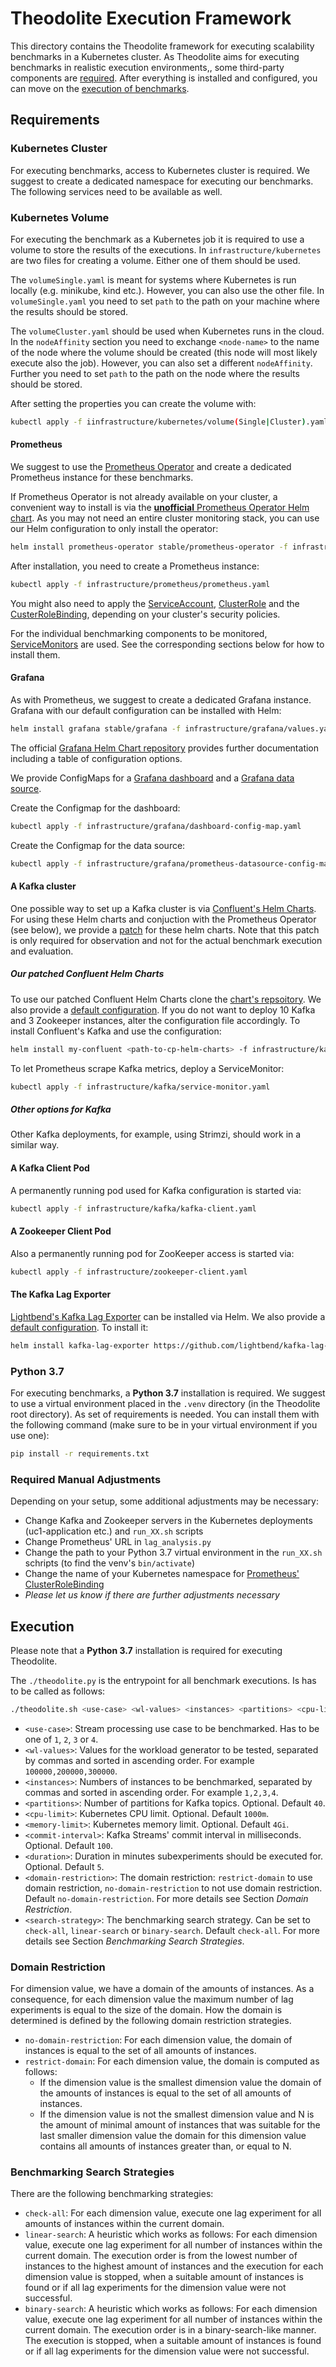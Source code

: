 # Theodolite Execution Framework

This directory contains the Theodolite framework for executing scalability
benchmarks in a Kubernetes cluster. As Theodolite aims for executing benchmarks
in realistic execution environments,, some third-party components are [required](#requirements).
After everything is installed and configured, you can move on the [execution of
benchmarks](#execution).

## Requirements

### Kubernetes Cluster

For executing benchmarks, access to Kubernetes cluster is required. We suggest
to create a dedicated namespace for executing our benchmarks. The following
services need to be available as well.

### Kubernetes Volume

For executing the benchmark as a Kubernetes job it is required to use a volume to store the results of the executions.
In `infrastructure/kubernetes` are two files for creating a volume.
Either one of them should be used.

The `volumeSingle.yaml` is meant for systems where Kubernetes is run locally (e.g. minikube, kind etc.).
However, you can also use the other file.
In `volumeSingle.yaml` you need to set `path` to the path on your machine where the results should be stored.

The `volumeCluster.yaml` should be used when Kubernetes runs in the cloud.
In the `nodeAffinity` section you need to exchange `<node-name>` to the name of the node where the volume should be created (this node will most likely execute also the job).
However, you can also set a different `nodeAffinity`.
Further you need to set `path` to the path on the node where the results should be stored.

After setting the properties you can create the volume with:

```sh
kubectl apply -f iinfrastructure/kubernetes/volume(Single|Cluster).yaml
```

#### Prometheus

We suggest to use the [Prometheus Operator](https://github.com/coreos/prometheus-operator)
and create a dedicated Prometheus instance for these benchmarks.

If Prometheus Operator is not already available on your cluster, a convenient
way to install is via the [**unofficial** Prometheus Operator Helm chart](https://github.com/helm/charts/tree/master/stable/prometheus-operator).
As you may not need an entire cluster monitoring stack, you can use our Helm
configuration to only install the operator:

```sh
helm install prometheus-operator stable/prometheus-operator -f infrastructure/prometheus/helm-values.yaml
```

After installation, you need to create a Prometheus instance:

```sh
kubectl apply -f infrastructure/prometheus/prometheus.yaml
```

You might also need to apply the [ServiceAccount](infrastructure/prometheus/service-account.yaml), [ClusterRole](infrastructure/prometheus/cluster-role.yaml)
and the [CusterRoleBinding](infrastructure/prometheus/cluster-role-binding.yaml),
depending on your cluster's security policies.

For the individual benchmarking components to be monitored, [ServiceMonitors](https://github.com/coreos/prometheus-operator#customresourcedefinitions)
are used. See the corresponding sections below for how to install them.

#### Grafana

As with Prometheus, we suggest to create a dedicated Grafana instance. Grafana
with our default configuration can be installed with Helm:

```sh
helm install grafana stable/grafana -f infrastructure/grafana/values.yaml
```

The official [Grafana Helm Chart repository](https://github.com/helm/charts/tree/master/stable/grafana)
provides further documentation including a table of configuration options.

We provide ConfigMaps for a [Grafana dashboard](infrastructure/grafana/dashboard-config-map.yaml) and a [Grafana data source](infrastructure/grafana/prometheus-datasource-config-map.yaml).

Create the Configmap for the dashboard:

```sh
kubectl apply -f infrastructure/grafana/dashboard-config-map.yaml
```

Create the Configmap for the data source:

```sh
kubectl apply -f infrastructure/grafana/prometheus-datasource-config-map.yaml
```

#### A Kafka cluster

One possible way to set up a Kafka cluster is via [Confluent's Helm Charts](https://github.com/confluentinc/cp-helm-charts).
For using these Helm charts and conjuction with the Prometheus Operator (see
below), we provide a [patch](https://github.com/SoerenHenning/cp-helm-charts)
for these helm charts. Note that this patch is only required for observation and
not for the actual benchmark execution and evaluation.

##### Our patched Confluent Helm Charts

To use our patched Confluent Helm Charts clone the
[chart's repsoitory](https://github.com/SoerenHenning/cp-helm-charts). We also
provide a [default configuration](infrastructure/kafka/values.yaml). If you do
not want to deploy 10 Kafka and 3 Zookeeper instances, alter the configuration
file accordingly. To install Confluent's Kafka and use the configuration:

```sh
helm install my-confluent <path-to-cp-helm-charts> -f infrastructure/kafka/values.yaml
```

To let Prometheus scrape Kafka metrics, deploy a ServiceMonitor:

```sh
kubectl apply -f infrastructure/kafka/service-monitor.yaml
```

##### Other options for Kafka

Other Kafka deployments, for example, using Strimzi, should work in a similar way.

#### A Kafka Client Pod

A permanently running pod used for Kafka configuration is started via:

```sh
kubectl apply -f infrastructure/kafka/kafka-client.yaml
```

#### A Zookeeper Client Pod

Also a permanently running pod for ZooKeeper access is started via:

```sh
kubectl apply -f infrastructure/zookeeper-client.yaml
```

#### The Kafka Lag Exporter

[Lightbend's Kafka Lag Exporter](https://github.com/lightbend/kafka-lag-exporter)
can be installed via Helm. We also provide a [default configuration](infrastructure/kafka-lag-exporter/values.yaml).
To install it:

```sh
helm install kafka-lag-exporter https://github.com/lightbend/kafka-lag-exporter/releases/download/v0.6.3/kafka-lag-exporter-0.6.3.tgz -f infrastructure/kafka-lag-exporter/values.yaml
```


### Python 3.7

For executing benchmarks, a **Python 3.7** installation is required. We suggest
to use a virtual environment placed in the `.venv` directory (in the Theodolite
root directory). As set of requirements is needed. You can install them with the following
command (make sure to be in your virtual environment if you use one):

```sh
pip install -r requirements.txt
```


### Required Manual Adjustments

Depending on your setup, some additional adjustments may be necessary:

* Change Kafka and Zookeeper servers in the Kubernetes deployments (uc1-application etc.) and `run_XX.sh` scripts
* Change Prometheus' URL in `lag_analysis.py`
* Change the path to your Python 3.7 virtual environment in the `run_XX.sh` schripts (to find the venv's `bin/activate`)
* Change the name of your Kubernetes namespace for [Prometheus' ClusterRoleBinding](infrastructure/prometheus/cluster-role-binding.yaml)
* *Please let us know if there are further adjustments necessary*



## Execution

Please note that a **Python 3.7** installation is required for executing Theodolite.

The `./theodolite.py` is the entrypoint for all benchmark executions. Is has to be called as follows:

```sh
./theodolite.sh <use-case> <wl-values> <instances> <partitions> <cpu-limit> <memory-limit> <commit-interval> <duration> <domain-restriction> <search-strategy>
```

* `<use-case>`: Stream processing use case to be benchmarked. Has to be one of `1`, `2`, `3` or `4`.
* `<wl-values>`: Values for the workload generator to be tested, separated by commas and sorted in ascending order. For example `100000,200000,300000`.
* `<instances>`: Numbers of instances to be benchmarked, separated by commas and sorted in ascending order. For example `1,2,3,4`.
* `<partitions>`: Number of partitions for Kafka topics. Optional. Default `40`.
* `<cpu-limit>`: Kubernetes CPU limit. Optional. Default `1000m`.
* `<memory-limit>`: Kubernetes memory limit. Optional. Default `4Gi`.
* `<commit-interval>`: Kafka Streams' commit interval in milliseconds. Optional. Default `100`.
* `<duration>`: Duration in minutes subexperiments should be executed for. Optional. Default `5`.
* `<domain-restriction>`: The domain restriction: `restrict-domain` to use domain restriction, `no-domain-restriction` to not use domain restriction. Default `no-domain-restriction`. For more details see Section _Domain Restriction_.
* `<search-strategy>`: The benchmarking search strategy. Can be set to `check-all`, `linear-search` or `binary-search`. Default `check-all`. For more details see Section _Benchmarking Search Strategies_.

### Domain Restriction
For dimension value, we have a domain of the amounts of instances. As a consequence, for each dimension value the maximum number of lag experiments is equal to the size of the domain. How the domain is determined is defined by the following domain restriction strategies.

* `no-domain-restriction`: For each dimension value, the domain of instances is equal to the set of all amounts of instances.
* `restrict-domain`: For each dimension value, the domain is computed as follows:
    * If the dimension value is the smallest dimension value the domain of the amounts of instances is equal to the set of all amounts of instances.
    * If the dimension value is not the smallest dimension value and N is the amount of minimal amount of instances that was suitable for the last smaller dimension value the domain for this dimension value contains all amounts of instances greater than, or equal to N.

### Benchmarking Search Strategies
There are the following benchmarking strategies:

* `check-all`: For each dimension value, execute one lag experiment for all amounts of instances within the current domain.
* `linear-search`: A heuristic which works as follows: For each dimension value, execute one lag experiment for all number of instances within the current domain. The execution order is from the lowest number of instances to the highest amount of instances and the execution for each dimension value is stopped, when a suitable amount of instances is found or if all lag experiments for the dimension value were not successful.
* `binary-search`: A heuristic which works as follows: For each dimension value, execute one lag experiment for all number of instances within the current domain. The execution order is in a binary-search-like manner. The execution is stopped, when a suitable amount of instances is found or if all lag experiments for the dimension value were not successful.
